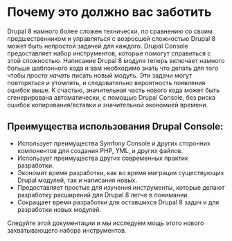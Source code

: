 # Почему это должно вас заботить
Drupal 8 намного более сложен технически, по сравнению со своим предшественником и управляться с возросшей сложностью Drupal 8 может быть непростой задачей для каждого. Drupal Console предоставляет набор инструментов, которые помогут справиться с этой сложностью. Написание Drupal 8 модуля теперь включает намного больше шаблонного кода и вам необходимо знать что делать для того чтобы *просто начать* писать новый модуль. Эти задачи могут повторяться и утомлять, и следовательно вероятность появления ошибок выше. К счастью, значительная часть нового кода может быть сгенерирована автоматически, с помощью Drupal Console, без риска ошибок копирования/вставки и значительной экономией времени.

## Преимущества использования Drupal Console:
* Использует преимущества Symfony Console и других сторонних компонентов для создания PHP, YML, и других файлов.
* Использует преимущества других современных практик разработки.
* Экономит время разработки, как во время миграции существующих Drupal модулей, так и написания новых.
* Предоставляет простые для изучения инструменты, которые делают разработку расширений для Drupal 8 легче в понимании.
* Сокращает время разработки для оставшихся Drupal 8 задач и для разработки новых модулей.

Следуйте этой документации и мы исследуем мощь этого нового захватывающего набора инструментов.
